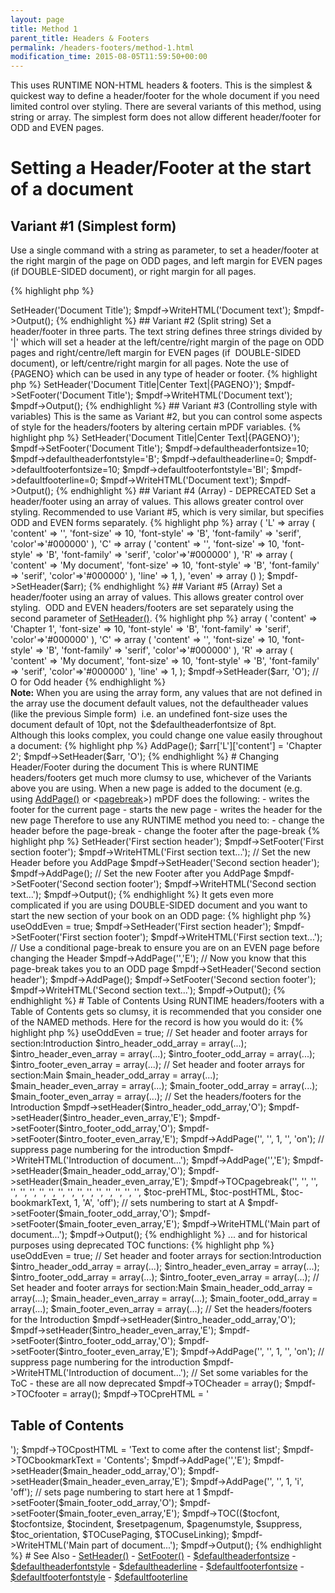 ```yaml
---
layout: page
title: Method 1
parent_title: Headers & Footers
permalink: /headers-footers/method-1.html
modification_time: 2015-08-05T11:59:50+00:00
---
```


This uses <span class="smallblock">RUNTIME</span> <span class="smallblock">NON-HTML</span> headers &amp; footers. 
This is the simplest &amp; quickest way to define a header/footer for the whole document if you need limited control 
over styling. There are several variants of this method, using string or array. The simplest form does not allow 
different header/footer for <span class="smallblock">ODD</span> and <span class="smallblock">EVEN</span> pages.

# Setting a Header/Footer at the start of a document

## Variant #1 (Simplest form)

Use a single command with a string as parameter, to set a header/footer at the right margin of the page on 
<span class="smallblock">ODD</span> pages, and left margin for <span class="smallblock">EVEN</span> pages 
(if <span class="smallblock">DOUBLE-SIDED</span> document), or right margin for all pages.

{% highlight php %}
<?php

$mpdf = new \Mpdf\Mpdf();

$mpdf->SetHeader('Document Title');

$mpdf->WriteHTML('Document text');

$mpdf->Output();
{% endhighlight %}

## Variant #2 (Split string)

Set a header/footer in three parts. The text string defines three strings divided by '|' which will set a header at the 
left/centre/right margin of the page on <span class="smallblock">ODD</span> pages and right/centre/left margin for 
<span class="smallblock">EVEN</span> pages (if  <span class="smallblock">DOUBLE-SIDED</span> document), or 
left/centre/right margin for all pages. Note the use of {PAGENO} which can be used in any type of header or footer.

{% highlight php %}
<?php

$mpdf = new \Mpdf\Mpdf();

$mpdf->SetHeader('Document Title|Center Text|{PAGENO}');

$mpdf->SetFooter('Document Title');

$mpdf->WriteHTML('Document text');

$mpdf->Output();
{% endhighlight %}

## Variant #3 (Controlling style with variables)

This is the same as Variant #2, but you can control some aspects of style for the headers/footers by altering certain 
mPDF variables.

{% highlight php %}
<?php

$mpdf = new \Mpdf\Mpdf();

$mpdf->SetHeader('Document Title|Center Text|{PAGENO}');

$mpdf->SetFooter('Document Title');

$mpdf->defaultheaderfontsize=10;

$mpdf->defaultheaderfontstyle='B';

$mpdf->defaultheaderline=0;

$mpdf->defaultfooterfontsize=10;

$mpdf->defaultfooterfontstyle='BI';

$mpdf->defaultfooterline=0;

$mpdf->WriteHTML('Document text');

$mpdf->Output();
{% endhighlight %}

## Variant #4 (Array) - DEPRECATED

Set a header/footer using an array of values. This allows greater control over styling. Recommended to use Variant #5, 
which is very similar, but specifies <span class="smallblock">ODD</span> and <span class="smallblock">EVEN</span> 
forms separately.

{% highlight php %}
<?php

$arr = array (
  'odd' => array (
    'L' => array (
      'content' => '',
      'font-size' => 10,
      'font-style' => 'B',
      'font-family' => 'serif',
      'color'=>'#000000'
    ),
    'C' => array (
      'content' => '',
      'font-size' => 10,
      'font-style' => 'B',
      'font-family' => 'serif',
      'color'=>'#000000'
    ),
    'R' => array (
      'content' => 'My document',
      'font-size' => 10,
      'font-style' => 'B',
      'font-family' => 'serif',
      'color'=>'#000000'
    ),
    'line' => 1,
  ),
  'even' => array ()
);

$mpdf->SetHeader($arr);
{% endhighlight %}

## Variant #5 (Array)

Set a header/footer using an array of values. This allows greater control over styling.  
<span class="smallblock">ODD</span> and <span class="smallblock">EVEN</span> headers/footers are set separately 
using the second parameter of 
<a href="{{ "/reference/mpdf-functions/setheader.html" | prepend: site.baseurl }}">SetHeader()</a>.

{% highlight php %}
<?php

$arr = array (
    'L' => array (
      'content' => 'Chapter 1',
      'font-size' => 10,
      'font-style' => 'B',
      'font-family' => 'serif',
      'color'=>'#000000'
    ),
    'C' => array (
      'content' => '',
      'font-size' => 10,
      'font-style' => 'B',
      'font-family' => 'serif',
      'color'=>'#000000'
    ),
    'R' => array (
      'content' => 'My document',
      'font-size' => 10,
      'font-style' => 'B',
      'font-family' => 'serif',
      'color'=>'#000000'
    ),
    'line' => 1,
);

$mpdf->SetHeader($arr, 'O');  // O for Odd header
{% endhighlight %}

<div class="alert alert-info" role="alert">
    <strong>Note:</strong> When you are using the array form, any values that are not defined in the array use the 
    document default values, not the defaultheader values (like the previous Simple form)  i.e. an undefined font-size 
    uses the document default of 10pt, not the <span class="parameter">$defaultheaderfontsize</span> of 8pt.
</div>

Although this looks complex, you could change one value easily throughout a document:

{% highlight php %}
<?php

// following from above...

$mpdf->AddPage();

$arr['L']['content'] = 'Chapter 2';

$mpdf->SetHeader($arr, 'O');
{% endhighlight %}

# Changing Header/Footer during the document

This is where <span class="smallblock">RUNTIME</span> headers/footers get much more clumsy to use, whichever of the 
Variants above you are using. When a new page is added to the document (e.g. using 
<a href="{{ "/reference/mpdf-functions/addpage.html" | prepend: site.baseurl }}">AddPage()</a> or 
&lt;<a href="{{ "/reference/html-control-tags/pagebreak.html" | prepend: site.baseurl }}">pagebreak</a>&gt;) 
mPDF does the following:

- writes the footer for the current page</li>
- starts the new page</li>
- writes the header for the new page</li>

Therefore to use any <span class="smallblock">RUNTIME</span> method you need to:

- change the header before the page-break
- change the footer after the page-break

{% highlight php %}
<?php

$mpdf = new \Mpdf\Mpdf();

$mpdf->SetHeader('First section header');
$mpdf->SetFooter('First section footer');
$mpdf->WriteHTML('First section text...');

// Set the new Header before you AddPage
$mpdf->SetHeader('Second section header');
$mpdf->AddPage();

// Set the new Footer after you AddPage
$mpdf->SetFooter('Second section footer');
$mpdf->WriteHTML('Second section text...');

$mpdf->Output();
{% endhighlight %}

It gets even more complicated if you are using <span class="smallblock">DOUBLE-SIDED</span> document and you want to
 start the new section of your book on an <span class="smallblock">ODD</span> page:

{% highlight php %}
<?php

$mpdf = new \Mpdf\Mpdf();

$mpdf->useOddEven = true;

$mpdf->SetHeader('First section header');
$mpdf->SetFooter('First section footer');
$mpdf->WriteHTML('First section text...');

// Use a conditional page-break to ensure you are on an EVEN page before changing the Header
$mpdf->AddPage('','E');

// Now you know that this page-break takes you to an ODD page
$mpdf->SetHeader('Second section header');

$mpdf->AddPage();
$mpdf->SetFooter('Second section footer');
$mpdf->WriteHTML('Second section text...');

$mpdf->Output();
{% endhighlight %}

# Table of Contents

Using <span class="smallblock">RUNTIME</span> headers/footers with a Table of Contents gets so clumsy, it is 
recommended that you consider one of the <span class="smallblock">NAMED</span> methods. Here for the record is 
how you would do it:

{% highlight php %}
<?php

$mpdf = new \Mpdf\Mpdf();

$mpdf->useOddEven = true;

// Set header and footer arrays for section:Introduction
$intro_header_odd_array = array(...);
$intro_header_even_array = array(...);
$intro_footer_odd_array = array(...);
$intro_footer_even_array = array(...);

// Set header and footer arrays for section:Main
$main_header_odd_array = array(...);
$main_header_even_array = array(...);
$main_footer_odd_array = array(...);
$main_footer_even_array = array(...);

// Set the headers/footers for the Introduction
$mpdf->setHeader($intro_header_odd_array,'O');
$mpdf->setHeader($intro_header_even_array,'E');
$mpdf->setFooter($intro_footer_odd_array,'O');
$mpdf->setFooter($intro_footer_even_array,'E');

$mpdf->AddPage('', '', 1, '', 'on');    // suppress page numbering for the introduction
$mpdf->WriteHTML('Introduction of document...');

$mpdf->AddPage('','E');

$mpdf->setHeader($main_header_odd_array,'O');
$mpdf->setHeader($main_header_even_array,'E');

$mpdf->TOCpagebreak('', '', '', '', '', '', '', '', '', '', '', '', '', '', '', '', '', $toc-preHTML, $toc-postHTML, $toc-bookmarkText, 1, 'A', 'off'); // sets numbering to start at A

$mpdf->setFooter($main_footer_odd_array,'O');
$mpdf->setFooter($main_footer_even_array,'E');

$mpdf->WriteHTML('Main part of document...');

$mpdf->Output();
{% endhighlight %}

... and for historical purposes using deprecated TOC functions:

{% highlight php %}
<?php

$mpdf = new \Mpdf\Mpdf();

$mpdf->useOddEven = true;

// Set header and footer arrays for section:Introduction
$intro_header_odd_array = array(...);
$intro_header_even_array = array(...);
$intro_footer_odd_array = array(...);
$intro_footer_even_array = array(...);

// Set header and footer arrays for section:Main
$main_header_odd_array = array(...);
$main_header_even_array = array(...);
$main_footer_odd_array = array(...);
$main_footer_even_array = array(...);

// Set the headers/footers for the Introduction
$mpdf->setHeader($intro_header_odd_array,'O');
$mpdf->setHeader($intro_header_even_array,'E');
$mpdf->setFooter($intro_footer_odd_array,'O');
$mpdf->setFooter($intro_footer_even_array,'E');

$mpdf->AddPage('', '', 1, '', 'on');    // suppress page numbering for the introduction

$mpdf->WriteHTML('Introduction of document...');

// Set some variables for the ToC - these are all now deprecated

$mpdf->TOCheader = array();
$mpdf->TOCfooter = array();
$mpdf->TOCpreHTML = '<h2>Table of Contents</h2>');
$mpdf->TOCpostHTML = 'Text to come after the contenst list';
$mpdf->TOCbookmarkText = 'Contents';

$mpdf->AddPage('','E');
$mpdf->setHeader($main_header_odd_array,'O');
$mpdf->setHeader($main_header_even_array,'E');

$mpdf->AddPage('', '', 1, 'i', 'off');    // sets page numbering to start here at 1
$mpdf->setFooter($main_footer_odd_array,'O');
$mpdf->setFooter($main_footer_even_array,'E');

$mpdf->TOC(($tocfont, $tocfontsize, $tocindent, $resetpagenum, $pagenumstyle, $suppress, $toc_orientation, $TOCusePaging, $TOCuseLinking);

$mpdf->WriteHTML('Main part of document...');

$mpdf->Output();
{% endhighlight %}

# See Also

- <a href="{{ "/reference/mpdf-functions/setfooter.html" | prepend: site.baseurl }}">SetHeader()</a>
- <a href="{{ "/reference/mpdf-functions/setfooter.html" | prepend: site.baseurl }}">SetFooter()</a>
- <a href="{{ "/reference/mpdf-variables/defaultheaderfontsize.html" | prepend: site.baseurl }}">$defaultheaderfontsize</a>
- <a href="{{ "/reference/mpdf-variables/defaultheaderfontstyle.html" | prepend: site.baseurl }}">$defaultheaderfontstyle</a>
- <a href="{{ "/reference/mpdf-variables/defaultheaderline.html" | prepend: site.baseurl }}">$defaultheaderline</a>
- <a href="{{ "/reference/mpdf-variables/defaultfooterfontsize.html" | prepend: site.baseurl }}">$defaultfooterfontsize</a>
- <a href="{{ "/reference/mpdf-variables/defaultfooterline.html" | prepend: site.baseurl }}">$defaultfooterfontstyle</a>
- <a href="{{ "/reference/mpdf-variables/defaultfooterline.html" | prepend: site.baseurl }}">$defaultfooterline</a>

